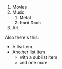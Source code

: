 1. Movies
2. Music
    1. Metal
    2. Hard Rock
3. Art

Also there's this:

* A list item
* Another list item
    * with a sub list item
    * and one more
